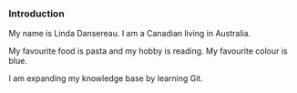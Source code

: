 ### Introduction

My name is Linda Dansereau. I am a Canadian living in Australia.

My favourite food is pasta and my hobby is reading. My favourite colour is blue.

I am expanding my knowledge base by learning Git.
